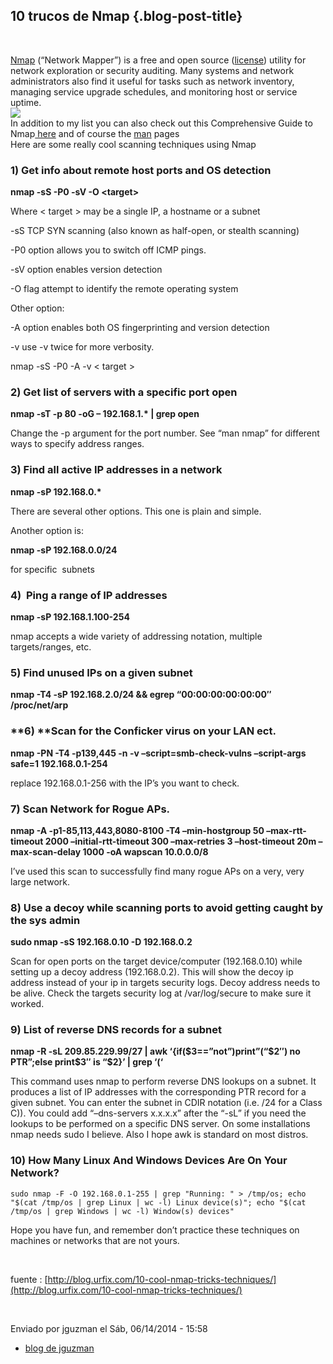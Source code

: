 10 trucos de Nmap {.blog-post-title}
-----------------

 

[Nmap](http://nmap.org/ "nmap") (“Network Mapper”) is a free and open
source ([license](http://nmap.org/data/COPYING)) utility for network
exploration or security auditing. Many systems and network
administrators also find it useful for tasks such as network inventory,
managing service upgrade schedules, and monitoring host or service
uptime.\
![](http://blog.urfix.com/wp-content/uploads/2010/12/urfix-nmap.jpg)\
 In addition to my list you can also check out this Comprehensive Guide
to
Nmap[ here](http://www.networkuptime.com/nmap/index.shtml "Nmap guide") and
of course
the [man](http://linuxcommand.org/man_pages/nmap1.html "nmap man pages") pages\
 Here are some really cool scanning techniques using Nmap

### 1) Get info about remote host ports and OS detection

**nmap -sS -P0 -sV -O \<target\>**

Where \< target \> may be a single IP, a hostname or a subnet

-sS TCP SYN scanning (also known as half-open, or stealth scanning)

-P0 option allows you to switch off ICMP pings.

-sV option enables version detection

-O flag attempt to identify the remote operating system

Other option:

-A option enables both OS fingerprinting and version detection

-v use -v twice for more verbosity.

nmap -sS -P0 -A -v \< target \>

### 2) Get list of servers with a specific port open

**nmap -sT -p 80 -oG – 192.168.1.\* | grep open**

Change the -p argument for the port number. See “man nmap” for different
ways to specify address ranges.

### 3) Find all active IP addresses in a network

**nmap -sP 192.168.0.\***

There are several other options. This one is plain and simple.

Another option is:

**nmap -sP 192.168.0.0/24**

for specific  subnets

### 4)  Ping a range of IP addresses

**nmap -sP 192.168.1.100-254**

nmap accepts a wide variety of addressing notation, multiple
targets/ranges, etc.

### 5) Find unused IPs on a given subnet

**nmap -T4 -sP 192.168.2.0/24 && egrep “00:00:00:00:00:00″
/proc/net/arp**

### **6) **Scan for the Conficker virus on your LAN ect.

**nmap -PN -T4 -p139,445 -n -v –script=smb-check-vulns –script-args
safe=1 192.168.0.1-254**

replace 192.168.0.1-256 with the IP’s you want to check.

### 7) Scan Network for Rogue APs.

**nmap -A -p1-85,113,443,8080-8100 -T4 –min-hostgroup 50
–max-rtt-timeout 2000 –initial-rtt-timeout 300 –max-retries 3
–host-timeout 20m –max-scan-delay 1000 -oA wapscan 10.0.0.0/8**

I’ve used this scan to successfully find many rogue APs on a very, very
large network.

### 8) Use a decoy while scanning ports to avoid getting caught by the sys admin

**sudo nmap -sS 192.168.0.10 -D 192.168.0.2**

Scan for open ports on the target device/computer (192.168.0.10) while
setting up a decoy address (192.168.0.2). This will show the decoy ip
address instead of your ip in targets security logs. Decoy address needs
to be alive. Check the targets security log at /var/log/secure to make
sure it worked.

### 9) List of reverse DNS records for a subnet

**nmap -R -sL 209.85.229.99/27 | awk ‘{if(\$3==”not”)print”(“\$2″) no
PTR”;else print\$3″ is “\$2}’ | grep ‘(‘**

This command uses nmap to perform reverse DNS lookups on a subnet. It
produces a list of IP addresses with the corresponding PTR record for a
given subnet. You can enter the subnet in CDIR notation (i.e. /24 for a
Class C)). You could add “–dns-servers x.x.x.x” after the “-sL” if you
need the lookups to be performed on a specific DNS server. On some
installations nmap needs sudo I believe. Also I hope awk is standard on
most distros.

### 10) How Many Linux And Windows Devices Are On Your Network?

    sudo nmap -F -O 192.168.0.1-255 | grep "Running: " > /tmp/os; echo "$(cat /tmp/os | grep Linux | wc -l) Linux device(s)"; echo "$(cat /tmp/os | grep Windows | wc -l) Window(s) devices"

Hope you have fun, and remember don’t practice these techniques on
machines or networks that are not yours.

 

fuente
: [http://blog.urfix.com/10-cool-nmap-tricks-techniques/](http://blog.urfix.com/10-cool-nmap-tricks-techniques/)

 

Enviado por jguzman el Sáb, 06/14/2014 - 15:58

-   [blog de
    jguzman](/es/blog/1 "Leer últimas entradas al blog de jguzman.")

